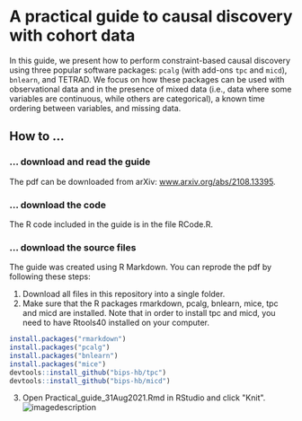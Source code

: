 # A practical guide to causal discovery with cohort data

In this guide, we present how to perform constraint-based causal discovery using three popular software packages: `pcalg` (with add-ons `tpc` and `micd`), `bnlearn`, and TETRAD. We focus on how these packages can be used with observational data and in the presence of mixed data (i.e., data where some variables are continuous, while others are categorical), a known time ordering between variables, and missing data.

## How to ...
### ... download and read the guide
The pdf can be downloaded from arXiv: www.arxiv.org/abs/2108.13395.

### ... download the code
The R code included in the guide is in the file RCode.R.

### ... download the source files
The guide was created using R Markdown. You can reprode the pdf by following these steps:
1) Download all files in this repository into a single folder.
2) Make sure that the R packages rmarkdown, pcalg, bnlearn, mice, tpc and micd are installed. Note that in order to install tpc and micd, you need to have Rtools40 installed on your computer.
```R
install.packages("rmarkdown")
install.packages("pcalg")
install.packages("bnlearn")
install.packages("mice")
devtools::install_github("bips-hb/tpc")
devtools::install_github("bips-hb/micd")
```
3) Open Practical_guide_31Aug2021.Rmd in RStudio and click "Knit".
![imagedescription](https://github.com/bips-hb/PractialGuide/blob/Knit.jpg?raw=true)
